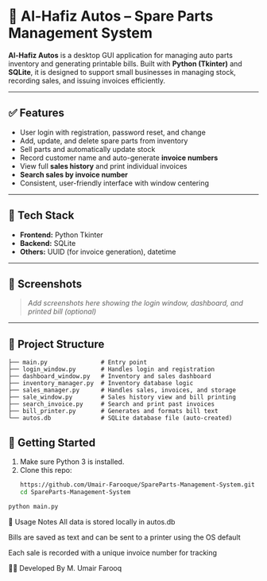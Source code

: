 # 🚗 Al-Hafiz Autos – Spare Parts Management System

**Al-Hafiz Autos** is a desktop GUI application for managing auto parts inventory and generating printable bills. Built with **Python (Tkinter)** and **SQLite**, it is designed to support small businesses in managing stock, recording sales, and issuing invoices efficiently.

---

## ✅ Features

- User login with registration, password reset, and change
- Add, update, and delete spare parts from inventory
- Sell parts and automatically update stock
- Record customer name and auto-generate **invoice numbers**
- View full **sales history** and print individual invoices
- **Search sales by invoice number**
- Consistent, user-friendly interface with window centering

---

## 🧰 Tech Stack

- **Frontend:** Python Tkinter
- **Backend:** SQLite
- **Others:** UUID (for invoice generation), datetime

---

## 📸 Screenshots

> _Add screenshots here showing the login window, dashboard, and printed bill (optional)_

---
## 📂 Project Structure

```text
├── main.py               # Entry point
├── login_window.py       # Handles login and registration
├── dashboard_window.py   # Inventory and sales dashboard
├── inventory_manager.py  # Inventory database logic
├── sales_manager.py      # Handles sales, invoices, and storage
├── sale_window.py        # Sales history view and bill printing
├── search_invoice.py     # Search and print past invoices
├── bill_printer.py       # Generates and formats bill text
└── autos.db              # SQLite database file (auto-created)

```

## 🚀 Getting Started

1. Make sure Python 3 is installed.
2. Clone this repo:
   ```bash
   https://github.com/Umair-Farooque/SpareParts-Management-System.git
   cd SpareParts-Management-System
```bash
python main.py
```
📌 Usage Notes
All data is stored locally in autos.db

Bills are saved as text and can be sent to a printer using the OS default

Each sale is recorded with a unique invoice number for tracking

👨‍🔧 Developed By
M. Umair Farooq
